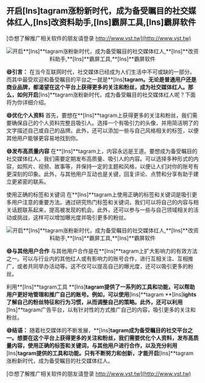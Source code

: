 ## **开启**[Ins]**tagram涨粉新时代，成为备受瞩目的社交媒体红人,**[Ins]**改资料助手,**[Ins]**霸屏工具,**[Ins]**霸屏软件**

[😍想了解推广相关软件的朋友请登录 http://www.vst.tw](http://www.vst.tw)

 <center><img src="https://vst.tw/MP4/tuiguang/png/7.png" alt="开启**[Ins]**tagram涨粉新时代，成为备受瞩目的社交媒体红人,**[Ins]**改资料助手,**[Ins]**霸屏工具,**[Ins]**霸屏软件"></center>

**😄引言：**
在当今互联网时代，社交媒体已经成为人们生活中不可或缺的一部分。而其中最受欢迎和备受瞩目的平台之一就是**[Ins]**tagram。无论是普通用户还是商业品牌，都渴望在这个平台上获得更多的关注和粉丝，成为社交媒体红人。那么，如何开启**[Ins]**tagram涨粉新时代，成为备受瞩目的社交媒体红人呢？下面将为你详细介绍。

**😄优化个人资料**
首先，要想在**[Ins]**tagram上获得更多的关注和粉丝，我们需要确保自己的个人资料完整且吸引人。选择一个有吸引力的头像，并用简洁明了的文字描述自己或自己的品牌。此外，还可以添加一些与自己风格相关的标签，以便其他用户能够更容易地找到你。

**😄发布高质量内容**
在**[Ins]**tagram上，内容永远是王道。要想成为备受瞩目的社交媒体红人，我们需要定期发布高质量、吸引人的内容。可以选择多种形式的内容，如照片、视频、故事等，并保持一定的主题和风格，以便让人们对你的账号有更深刻的印象。此外，与其他用户互动也是关键，回复评论、点赞和分享有助于建立更紧密的联系。

使用正确的标签和关键词
在**[Ins]**tagram上使用正确的标签和关键词是吸引更多用户注意的重要方法。通过研究热门标签和关键词，我们可以将自己的内容与相关话题联系起来，提高被发现的机会。此外，还可以参与一些与自己领域相关的活动或挑战，这样可以增加曝光度并吸引更多的粉丝。

 <center><img src="https://vst.tw/MP4/tuiguang/png/4.png" alt="开启**[Ins]**tagram涨粉新时代，成为备受瞩目的社交媒体红人,**[Ins]**改资料助手,**[Ins]**霸屏工具,**[Ins]**霸屏软件"></center>

**😄与其他用户合作**
与其他用户合作是在**[Ins]**tagram上扩大影响力的有效方法之一。可以与行业内的其他红人或有影响力的账号合作，进行互相关注、互相推广，或者共同举办活动等。这不仅可以提高自己的曝光度，还可以吸引更多的粉丝。

利用**[Ins]**tagram工具
**[Ins]**tagram提供了一系列的工具和功能，可以帮助用户更好地管理和推广自己的账号。例如，可以使用**[Ins]**tagram **[Ins]**ights了解自己的粉丝特征和行为习惯，从而调整自己的策略。此外，还可以利用**[Ins]**tagram广告平台，以有针对性的方式推广自己的内容，吸引更多的关注和粉丝。

**😄结语：**
随着社交媒体的不断发展，**[Ins]**tagram成为备受瞩目的社交平台之一。想要在这个平台上获得更多的关注和粉丝，我们需要优化个人资料，发布高质量内容，使用正确的标签和关键词，与其他用户进行合作，以及充分利用**[Ins]**tagram提供的工具和功能。只有不断努力和创新，才能开启**[Ins]**tagram涨粉新时代，成为备受瞩目的社交媒体红人。

[😍想了解推广相关软件的朋友请登录 http://www.vst.tw](http://www.vst.tw)



